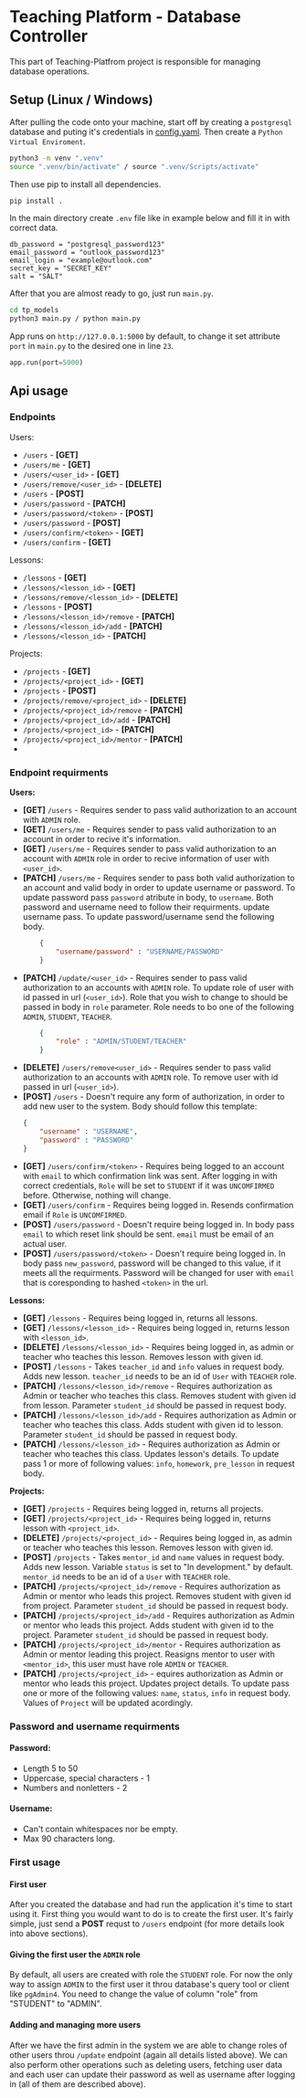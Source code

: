# Teaching Platform - Database Controller
This part of Teaching-Platfrom project is responsible for
managing database operations.

## Setup (Linux / Windows)
After pulling the code onto your machine, start  off by creating a
`postgresql` database and puting it's credentials in 
[config.yaml](https://github.com/Czupryn013/Teaching-Platform/blob/develop/config.yaml). 
Then create a `Python Virtual Enviroment`.

```bash
python3 -m venv ".venv"
source ".venv/bin/activate" / source ".venv/Scripts/activate"
```


Then use pip to install all dependencies.
```bash
pip install .
```
In the main directory create `.env` file like in example below and fill
it in with correct data.
```.env
db_password = "postgresql_password123"
email_password = "outlook_password123"
email_login = "example@outlook.com"
secret_key = "SECRET_KEY"
salt = "SALT"
```


After that you are almost ready to go, just run `main.py`.
```bash
cd tp_models
python3 main.py / python main.py
```
App runs on `http://127.0.0.1:5000` by default, to change it set attribute
`port` in `main.py` to the desired one in line `23`.
```python
app.run(port=5000)
```

## Api usage

### Endpoints
Users:
* `/users`  - **[GET]**
* `/users/me` - **[GET]**
* `/users/<user_id>` - **[GET]**
* `/users/remove/<user_id>` - **[DELETE]**
* `/users` - **[POST]**
* `/users/password` - **[PATCH]**
* `/users/password/<token>` - **[POST]**
* `/users/password` - **[POST]**
* `/users/confirm/<token>` - **[GET]**
* `/users/confirm` - **[GET]**

Lessons:
* `/lessons`  - **[GET]**
* `/lessons/<lesson_id>` - **[GET]**
* `/lessons/remove/<lesson_id>` - **[DELETE]**
* `/lessons` - **[POST]**
* `/lessons/<lesson_id>/remove` - **[PATCH]**
* `/lessons/<lesson_id>/add` - **[PATCH]**
* `/lessons/<lesson_id>` - **[PATCH]**

Projects:
* `/projects`  - **[GET]**
* `/projects/<project_id>` - **[GET]**
* `/projects` - **[POST]**
* `/projects/remove/<project_id>` - **[DELETE]**
* `/projects/<project_id>/remove` - **[PATCH]**
* `/projects/<project_id>/add` - **[PATCH]**
* `/projects/<project_id>` - **[PATCH]**
* `/projects/<project_id>/mentor` - **[PATCH]**
* 
### Endpoint requirments
**Users:**
* **[GET]** `/users` - Requires sender to pass
valid authorization to an account with `ADMIN` role.
* **[GET]** `/users/me` - Requires sender to pass valid 
authorization to an account in order to recive it's information.
* **[GET]** `/users/me` - Requires sender to pass valid 
authorization to an account with `ADMIN` role in order to recive 
information of user with `<user_id>`.
* **[PATCH]** `/users/me` - Requires sender to pass both valid 
authorization to an account and valid body in order to update username 
or password. To update password pass `password` atribute in body, to 
`username`. Both password and username need to follow their requirments.
update username pass. To update password/username send the following body.
  ```json
      {
          "username/password" : "USERNAME/PASSWORD"
      }
  ```
* **[PATCH]** `/update/<user_id>` - Requires sender to pass valid 
authorization to an accounts with `ADMIN` role. To update role of user 
with id passed in url (`<user_id>`). Role that you wish to change to
should be passed in body in `role` parameter. Role needs to bo one of
the following `ADMIN`, `STUDENT`, `TEACHER`.
  ```json
      {
          "role" : "ADMIN/STUDENT/TEACHER"
      }
  ```
* **[DELETE]** `/users/remove<user_id>` - Requires sender to pass valid 
authorization to an accounts with `ADMIN` role. To remove user with id
passed in url (`<user_id>`).
* **[POST]** `/users` - Doesn't require any form of authorization, 
in order to add new user to the system. Body should
follow this template: 
    ```json
    {
        "username" : "USERNAME",
        "password" : "PASSWORD"
    }
    ```
* **[GET]** `/users/confirm/<token>` - Requires being logged to an
account with `email` to which confirmation link was sent. After logging
in with correct credentials, `Role` will be set to `STUDENT` if it
was `UNCOMFIRMED` before. Otherwise, nothing will change.
* **[GET]** `/users/confirm` - Requires being logged in. Resends
confirmation email if `Role` is `UNCOMFIRMED`.
* **[POST]** `/users/password` - Doesn't require being logged in.
In body pass `email` to which reset link should be sent. `email`
must be email of an actual user.
* **[POST]** `/users/password/<token>` - Doesn't require being logged in.
In body pass `new_password`, password will be changed to 
this value, if it meets all the requirments. Password will be changed
for user with `email` that is coresponding to hashed `<token>` in the
url.

**Lessons:**
* **[GET]** `/lessons` - Requires being logged in, returns all lessons.
* **[GET]** `/lessons/<lesson_id>` - Requires being logged in, returns 
lesson with `<lesson_id>`.
* **[DELETE]** `/lessons/<lesson_id>` - Requires being logged in,
as admin or teacher who teaches this lesson. Removes lesson with given id.
* **[POST]** `/lessons` - Takes `teacher_id` and `info` values in request body.
Adds new lesson. `teacher_id` needs to be an id of `User` with `TEACHER` role.
* **[PATCH]** `/lessons/<lesson_id>/remove` - Requires authorization as
Admin or teacher who teaches this class. Removes student with given id from lesson.
Parameter `student_id` should be passed in request body.
* **[PATCH]** `/lessons/<lesson_id>/add` - Requires authorization as
Admin or teacher who teaches this class. Adds student with given id to lesson.
Parameter `student_id` should be passed in request body.
* **[PATCH]** `/lessons/<lesson_id>` - Requires authorization as
Admin or teacher who teaches this class. Updates lesson's details. To
update pass 1 or more of following values: `info`, `homework`, `pre_lesson`
in request body.

**Projects:**
* **[GET]** `/projects` - Requires being logged in, returns all projects.
* **[GET]** `/projects/<project_id>` - Requires being logged in, returns 
lesson with `<project_id>`.
* **[DELETE]** `/projects/<project_id>` - Requires being logged in,
as admin or teacher who teaches this lesson. Removes lesson with given id.
* **[POST]** `/projects` - Takes `mentor_id` and `name` values in request body.
Adds new lesson. Variable `status` is set to "In development." by default. 
`mentor_id` needs to be an id of a `User` with `TEACHER` role.
* **[PATCH]** `/projects/<project_id>/remove` - Requires authorization as
Admin or mentor who leads this project. Removes student with given id from project.
Parameter `student_id` should be passed in request body.
* **[PATCH]** `/projects/<project_id>/add` - Requires authorization as
Admin or mentor who leads this project. Adds student with given id to the 
project. Parameter `student_id` should be passed in request body.
* **[PATCH]** `/projects/<project_id>/mentor` - Requires authorization as
Admin or mentor leading this project. Reasigns mentor to user with `<mentor_id>`,
this user must have role `ADMIN` or `TEACHER`.
* **[PATCH]** `/projects/<project_id>` - equires authorization as
Admin or mentor who leads this project. Updates project details. To
update pass one or more of the following values: `name`, `status`, `info`
in request body. Values of `Project` will be updated acordingly.
### Password and username requirments
#### Password:
* Length 5 to 50
* Uppercase, special characters - 1
* Numbers and nonletters - 2
#### Username:
* Can't contain whitespaces nor be empty.
* Max 90 characters long.

### First usage
#### First user
After you created the database and had run the application it's time to
start using it. First thing you would want to do is to create the first
user. It's fairly simple, just send a **POST** requst to `/users`
endpoint (for more details look into above sections).

#### Giving the first user the `ADMIN` role
By default, all users are created with role the `STUDENT` role. For now
the only way to assign `ADMIN` to the first user it throu database's 
query tool or client like `pgAdmin4`. You need to change the value of
column "role" from "STUDENT" to "ADMIN".

#### Adding and managing more users
After we have the first admin in the system we are able to change roles
of other users throu `/update` endpoint (again all details listed above).
We can also perform other operations such as deleting users, fetching 
user data and each user can update their password as well as username
after logging in (all of them are described above). 